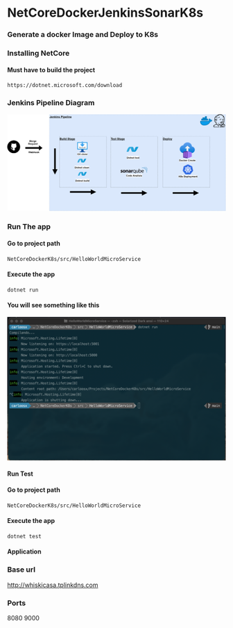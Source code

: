 # NetCoreDockerJenkinsSonarK8s
### Generate a docker Image and Deploy to K8s

### Installing NetCore 
#### Must have to build the project 
```
https://dotnet.microsoft.com/download
```

### Jenkins Pipeline Diagram

![alt text](Images/FirstApproachDiagram.png)

### Run The app 

#### Go to project path 

```
NetCoreDockerK8s/src/HelloWorldMicroService
```

#### Execute the app

```
dotnet run
```

#### You will see something like this

![alt text](Images/dotnet-run.png)

#### Run Test

#### Go to project path

```
NetCoreDockerK8s/src/HelloWorldMicroService
```

#### Execute the app

```
dotnet test
```

#### Application

### Base url

http://whiskicasa.tplinkdns.com

### Ports

8080
9000
